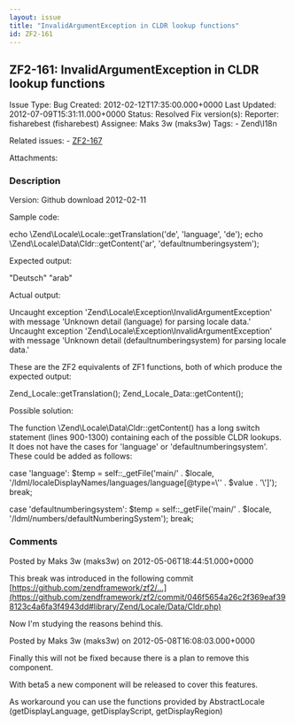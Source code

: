 ```yaml
---
layout: issue
title: "InvalidArgumentException in CLDR lookup functions"
id: ZF2-161
---
```


ZF2-161: InvalidArgumentException in CLDR lookup functions
----------------------------------------------------------

 Issue Type: Bug Created: 2012-02-12T17:35:00.000+0000 Last Updated: 2012-07-09T15:31:11.000+0000 Status: Resolved Fix version(s): 
 Reporter:  fisharebest (fisharebest)  Assignee:  Maks 3w (maks3w)  Tags: - Zend\\I18n
 
 Related issues: - [ZF2-167](/issues/browse/ZF2-167)
 
 Attachments: 
### Description

Version: Github download 2012-02-11

Sample code:

echo \\Zend\\Locale\\Locale::getTranslation('de', 'language', 'de'); echo \\Zend\\Locale\\Data\\Cldr::getContent('ar', 'defaultnumberingsystem');

Expected output:

"Deutsch" "arab"

Actual output:

Uncaught exception 'Zend\\Locale\\Exception\\InvalidArgumentException' with message 'Unknown detail (language) for parsing locale data.' Uncaught exception 'Zend\\Locale\\Exception\\InvalidArgumentException' with message 'Unknown detail (defaultnumberingsystem) for parsing locale data.'

These are the ZF2 equivalents of ZF1 functions, both of which produce the expected output:

Zend\_Locale::getTranslation(); Zend\_Locale\_Data::getContent();

Possible solution:

The function \\Zend\\Locale\\Data\\Cldr::getContent() has a long switch statement (lines 900-1300) containing each of the possible CLDR lookups. It does not have the cases for 'language' or 'defaultnumberingsystem'. These could be added as follows:

case 'language': $temp = self::\_getFile('main/' . $locale, '/ldml/localeDisplayNames/languages/language[@type=\\'' . $value . '\\']'); break;

case 'defaultnumberingsystem': $temp = self::\_getFile('main/' . $locale, '/ldml/numbers/defaultNumberingSystem'); break;

 

 

### Comments

Posted by Maks 3w (maks3w) on 2012-05-06T18:44:51.000+0000

This break was introduced in the following commit [https://github.com/zendframework/zf2/…](https://github.com/zendframework/zf2/commit/046f5654a26c2f369eaf398123c4a6fa3f4943dd#library/Zend/Locale/Data/Cldr.php)

Now I'm studying the reasons behind this.

 

 

Posted by Maks 3w (maks3w) on 2012-05-08T16:08:03.000+0000

Finally this will not be fixed because there is a plan to remove this component.

With beta5 a new component will be released to cover this features.

As workaround you can use the functions provided by AbstractLocale (getDisplayLanguage, getDisplayScript, getDisplayRegion)

 

 